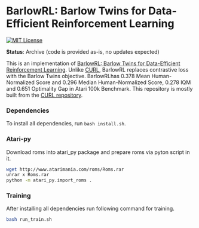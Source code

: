 BarlowRL: Barlow Twins for Data-Efficient Reinforcement Learning
=======
[![MIT License](https://img.shields.io/badge/license-MIT-blue.svg)](LICENSE.md)



**Status**: Archive (code is provided as-is, no updates expected)

This is an implementation of [BarlowRL: Barlow Twins for Data-Efficient Reinforcement Learning](https://arxiv.org/abs/2308.04263). Unlike [CURL](https://arxiv.org/abs/2004.04136), BarlowRL replaces contrastive loss with the Barlow Twins objective. BarlowRLhas 0.378 Mean Human-Normalized Score and 0.296 Median Human-Normalized Score, 0.278 IQM and 0.651 Optimality Gap in Atari 100k Benchmark. This repository is mostly built from the [CURL repository](https://github.com/aravindsrinivas/curl_rainbow/tree/master).



### Dependencies
To install all dependencies, run `bash install.sh`.

### Atari-py
Download roms into atari_py package and prepare roms via pyton script in it. 
```bash
wget http://www.atarimania.com/roms/Roms.rar
unrar x Roms.rar
python -m atari_py.import_roms .
```
### Training

After installing all dependencies run following command for training.
```bash
bash run_train.sh
```
